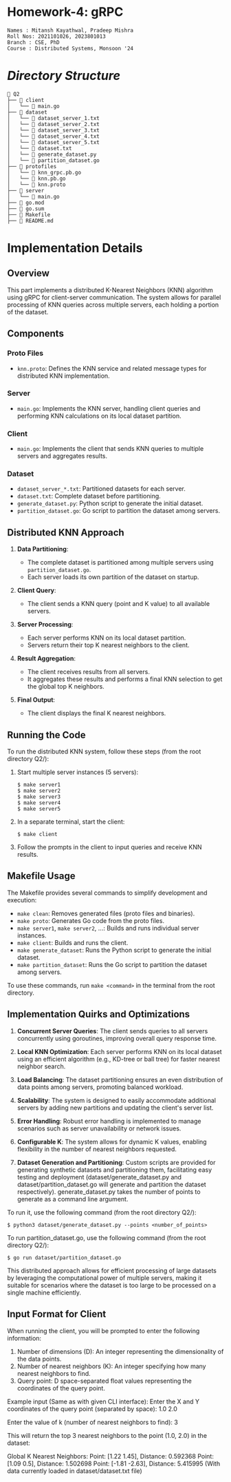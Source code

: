 # Homework-4: gRPC

```
Names : Mitansh Kayathwal, Pradeep Mishra
Roll Nos: 2021101026, 2023801013
Branch : CSE, PhD
Course : Distributed Systems, Monsoon '24
```

# **_Directory Structure_**

```
📁 Q2
├── 📁 client
│   └── 📄 main.go
├── 📁 dataset
│   └── 📄 dataset_server_1.txt
│   └── 📄 dataset_server_2.txt
│   └── 📄 dataset_server_3.txt
│   └── 📄 dataset_server_4.txt
│   └── 📄 dataset_server_5.txt 
│   └── 📄 dataset.txt 
│   └── 📄 generate_dataset.py 
│   └── 📄 partition_dataset.go
├── 📁 protofiles
│   └── 📄 knn_grpc.pb.go
│   └── 📄 knn.pb.go
│   └── 📄 knn.proto
├── 📁 server
│   └── 📄 main.go
├── 📄 go.mod
├── 📄 go.sum
├── 📄 Makefile
├── 📄 README.md
```

# Implementation Details

## Overview
This part implements a distributed K-Nearest Neighbors (KNN) algorithm using gRPC for client-server communication. The system allows for parallel processing of KNN queries across multiple servers, each holding a portion of the dataset.

## Components

### Proto Files
- `knn.proto`: Defines the KNN service and related message types for distributed KNN implementation.

### Server
- `main.go`: Implements the KNN server, handling client queries and performing KNN calculations on its local dataset partition.

### Client
- `main.go`: Implements the client that sends KNN queries to multiple servers and aggregates results.

### Dataset
- `dataset_server_*.txt`: Partitioned datasets for each server.
- `dataset.txt`: Complete dataset before partitioning.
- `generate_dataset.py`: Python script to generate the initial dataset.
- `partition_dataset.go`: Go script to partition the dataset among servers.

## Distributed KNN Approach

1. **Data Partitioning**: 
   - The complete dataset is partitioned among multiple servers using `partition_dataset.go`.
   - Each server loads its own partition of the dataset on startup.

2. **Client Query**:
   - The client sends a KNN query (point and K value) to all available servers.

3. **Server Processing**:
   - Each server performs KNN on its local dataset partition.
   - Servers return their top K nearest neighbors to the client.

4. **Result Aggregation**:
   - The client receives results from all servers.
   - It aggregates these results and performs a final KNN selection to get the global top K neighbors.

5. **Final Output**:
   - The client displays the final K nearest neighbors.

## Running the Code

To run the distributed KNN system, follow these steps (from the root directory Q2/):

1. Start multiple server instances (5 servers):
   ```
   $ make server1
   $ make server2
   $ make server3
   $ make server4
   $ make server5
   ```

2. In a separate terminal, start the client:
   ```
   $ make client
   ```

3. Follow the prompts in the client to input queries and receive KNN results.

## Makefile Usage

The Makefile provides several commands to simplify development and execution:

- `make clean`: Removes generated files (proto files and binaries).
- `make proto`: Generates Go code from the proto files.
- `make server1`, `make server2`, ...: Builds and runs individual server instances.
- `make client`: Builds and runs the client.
- `make generate_dataset`: Runs the Python script to generate the initial dataset.
- `make partition_dataset`: Runs the Go script to partition the dataset among servers.

To use these commands, run `make <command>` in the terminal from the root directory.

## Implementation Quirks and Optimizations

1. **Concurrent Server Queries**: The client sends queries to all servers concurrently using goroutines, improving overall query response time.

2. **Local KNN Optimization**: Each server performs KNN on its local dataset using an efficient algorithm (e.g., KD-tree or ball tree) for faster nearest neighbor search.

3. **Load Balancing**: The dataset partitioning ensures an even distribution of data points among servers, promoting balanced workload.

4. **Scalability**: The system is designed to easily accommodate additional servers by adding new partitions and updating the client's server list.

5. **Error Handling**: Robust error handling is implemented to manage scenarios such as server unavailability or network issues.

6. **Configurable K**: The system allows for dynamic K values, enabling flexibility in the number of nearest neighbors requested.

7. **Dataset Generation and Partitioning**: Custom scripts are provided for generating synthetic datasets and partitioning them, facilitating easy testing and deployment (dataset/generate_dataset.py and dataset/partition_dataset.go will generate and partition the dataset respectively).
generate_dataset.py takes the number of points to generate as a command line argument.

To run it, use the following command (from the root directory Q2/):
```
$ python3 dataset/generate_dataset.py --points <number_of_points>
```

To run partition_dataset.go, use the following command (from the root directory Q2/):
```
$ go run dataset/partition_dataset.go
```

This distributed approach allows for efficient processing of large datasets by leveraging the computational power of multiple servers, making it suitable for scenarios where the dataset is too large to be processed on a single machine efficiently.

## Input Format for Client

When running the client, you will be prompted to enter the following information:

1. Number of dimensions (D): An integer representing the dimensionality of the data points.
2. Number of nearest neighbors (K): An integer specifying how many nearest neighbors to find.
3. Query point: D space-separated float values representing the coordinates of the query point.

Example input (Same as with given CLI interface):
Enter the X and Y coordinates of the query point (separated by space): 1.0 2.0

Enter the value of k (number of nearest neighbors to find): 3

This will return the top 3 nearest neighbors to the point (1.0, 2.0) in the dataset:

Global K Nearest Neighbors:
Point: [1.22 1.45], Distance: 0.592368
Point: [1.09 0.5], Distance: 1.502698
Point: [-1.81 -2.63], Distance: 5.415995
(With data currently loaded in dataset/dataset.txt file)
